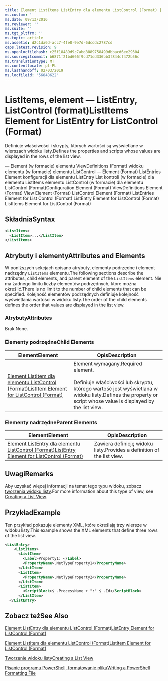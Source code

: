 ```yaml
---
title: Element ListItems ListEntry dla elementu ListControl (Format) | Dokumentacja firmy Microsoft
ms.custom: ''
ms.date: 09/13/2016
ms.reviewer: ''
ms.suite: ''
ms.tgt_pltfrm: ''
ms.topic: article
ms.assetid: d2c1da6d-acc7-4fe8-9e7d-6dcddc2787cd
caps.latest.revision: 9
ms.openlocfilehash: c25f18489d9c7abd8889758499dbbacd6ee29304
ms.sourcegitcommit: b6871f21bd666f9cd71dd336bb3f844cf472b56c
ms.translationtype: MT
ms.contentlocale: pl-PL
ms.lasthandoff: 02/03/2019
ms.locfileid: "56848622"
---
```

# <a name="listitems-element-for-listentry-for-listcontrol-format"></a><span data-ttu-id="a7156-102">ListItems, element — ListEntry, ListControl (format)</span><span class="sxs-lookup"><span data-stu-id="a7156-102">ListItems Element for ListEntry for ListControl (Format)</span></span>

<span data-ttu-id="a7156-103">Definiuje właściwości i skrypty, których wartości są wyświetlane w wierszach widoku listy.</span><span class="sxs-lookup"><span data-stu-id="a7156-103">Defines the properties and scripts whose values are displayed in the rows of the list view.</span></span>

<span data-ttu-id="a7156-104">— Element (w formacie) elementu ViewDefinitions (Format) widoku elementu (w formacie) elementu ListControl — Element (Format) ListEntries Element konfiguracji dla elementu ListEntry List kontroli (w formacie) dla elementu ListItems elementu ListControl (w formacie) dla elementu ListControl (Format)</span><span class="sxs-lookup"><span data-stu-id="a7156-104">Configuration Element (Format) ViewDefinitions Element (Format) View Element (Format) ListControl Element (Format) ListEntries Element for List Control (Format) ListEntry Element for ListControl (Format) ListItems Element for ListControl (Format)</span></span>

## <a name="syntax"></a><span data-ttu-id="a7156-105">Składnia</span><span class="sxs-lookup"><span data-stu-id="a7156-105">Syntax</span></span>

```xml
<ListItems>
  <ListItem>...</ListItem>
</ListItems>
```

## <a name="attributes-and-elements"></a><span data-ttu-id="a7156-106">Atrybuty i elementy</span><span class="sxs-lookup"><span data-stu-id="a7156-106">Attributes and Elements</span></span>

<span data-ttu-id="a7156-107">W poniższych sekcjach opisano atrybuty, elementy podrzędne i element nadrzędny `ListItems` elementu.</span><span class="sxs-lookup"><span data-stu-id="a7156-107">The following sections describe the attributes, child elements, and parent element of the `ListItems` element.</span></span> <span data-ttu-id="a7156-108">Nie ma żadnego limitu liczby elementów podrzędnych, które można określić.</span><span class="sxs-lookup"><span data-stu-id="a7156-108">There is no limit to the number of child elements that can be specified.</span></span> <span data-ttu-id="a7156-109">Kolejność elementów podrzędnych definiuje kolejność wyświetlania wartości w widoku listy.</span><span class="sxs-lookup"><span data-stu-id="a7156-109">The order of the child elements defines the order that values are displayed in the list view.</span></span>

### <a name="attributes"></a><span data-ttu-id="a7156-110">Atrybuty</span><span class="sxs-lookup"><span data-stu-id="a7156-110">Attributes</span></span>

<span data-ttu-id="a7156-111">Brak.</span><span class="sxs-lookup"><span data-stu-id="a7156-111">None.</span></span>

### <a name="child-elements"></a><span data-ttu-id="a7156-112">Elementy podrzędne</span><span class="sxs-lookup"><span data-stu-id="a7156-112">Child Elements</span></span>

|<span data-ttu-id="a7156-113">Element</span><span class="sxs-lookup"><span data-stu-id="a7156-113">Element</span></span>|<span data-ttu-id="a7156-114">Opis</span><span class="sxs-lookup"><span data-stu-id="a7156-114">Description</span></span>|
|-------------|-----------------|
|[<span data-ttu-id="a7156-115">Element ListItem dla elementu ListControl (Format)</span><span class="sxs-lookup"><span data-stu-id="a7156-115">ListItem Element for ListControl (Format)</span></span>](./listitem-element-for-listitems-for-listcontrol-format.md)|<span data-ttu-id="a7156-116">Element wymagany.</span><span class="sxs-lookup"><span data-stu-id="a7156-116">Required element.</span></span><br /><br /> <span data-ttu-id="a7156-117">Definiuje właściwości lub skryptu, którego wartość jest wyświetlana w widoku listy.</span><span class="sxs-lookup"><span data-stu-id="a7156-117">Defines the property or script whose value is displayed by the list view.</span></span>|

### <a name="parent-elements"></a><span data-ttu-id="a7156-118">Elementy nadrzędne</span><span class="sxs-lookup"><span data-stu-id="a7156-118">Parent Elements</span></span>

|<span data-ttu-id="a7156-119">Element</span><span class="sxs-lookup"><span data-stu-id="a7156-119">Element</span></span>|<span data-ttu-id="a7156-120">Opis</span><span class="sxs-lookup"><span data-stu-id="a7156-120">Description</span></span>|
|-------------|-----------------|
|[<span data-ttu-id="a7156-121">Element ListEntry dla elementu ListControl (Format)</span><span class="sxs-lookup"><span data-stu-id="a7156-121">ListEntry Element for ListControl (Format)</span></span>](./listentry-element-for-listcontrol-format.md)|<span data-ttu-id="a7156-122">Zawiera definicję widoku listy.</span><span class="sxs-lookup"><span data-stu-id="a7156-122">Provides a definition of the list view.</span></span>|

## <a name="remarks"></a><span data-ttu-id="a7156-123">Uwagi</span><span class="sxs-lookup"><span data-stu-id="a7156-123">Remarks</span></span>

<span data-ttu-id="a7156-124">Aby uzyskać więcej informacji na temat tego typu widoku, zobacz [tworzenia widoku listy](./creating-a-list-view.md).</span><span class="sxs-lookup"><span data-stu-id="a7156-124">For more information about this type of view, see [Creating a List View](./creating-a-list-view.md).</span></span>

## <a name="example"></a><span data-ttu-id="a7156-125">Przykład</span><span class="sxs-lookup"><span data-stu-id="a7156-125">Example</span></span>

<span data-ttu-id="a7156-126">Ten przykład pokazuje elementy XML, które określają trzy wiersze w widoku listy.</span><span class="sxs-lookup"><span data-stu-id="a7156-126">This example shows the XML elements that define three rows of the list view.</span></span>

```xml
<ListEntry>
    <ListItems>
      <ListItem>
        <Label>Property1: </Label>
        <PropertyName>.NetTypeProperty1</PropertyName>
      </ListItem>
      <ListItem>
        <PropertyName>.NetTypeProperty2</PropertyName>
      </ListItem>
      <ListItem>
        <ScriptBlock>$_.ProcessName + ":" $_.Id</ScriptBlock>
      </ListItem>
  </ListEntry>
```

## <a name="see-also"></a><span data-ttu-id="a7156-127">Zobacz też</span><span class="sxs-lookup"><span data-stu-id="a7156-127">See Also</span></span>

[<span data-ttu-id="a7156-128">Element ListEntry dla elementu ListControl (Format)</span><span class="sxs-lookup"><span data-stu-id="a7156-128">ListEntry Element for ListControl (Format)</span></span>](./listentry-element-for-listcontrol-format.md)

[<span data-ttu-id="a7156-129">Element ListItem dla elementu ListControl (Format)</span><span class="sxs-lookup"><span data-stu-id="a7156-129">ListItem Element for ListControl (Format)</span></span>](./listitem-element-for-listitems-for-listcontrol-format.md)

[<span data-ttu-id="a7156-130">Tworzenie widoku listy</span><span class="sxs-lookup"><span data-stu-id="a7156-130">Creating a List View</span></span>](./creating-a-list-view.md)

[<span data-ttu-id="a7156-131">Pisanie programu PowerShell, formatowanie pliku</span><span class="sxs-lookup"><span data-stu-id="a7156-131">Writing a PowerShell Formatting File</span></span>](./writing-a-powershell-formatting-file.md)

